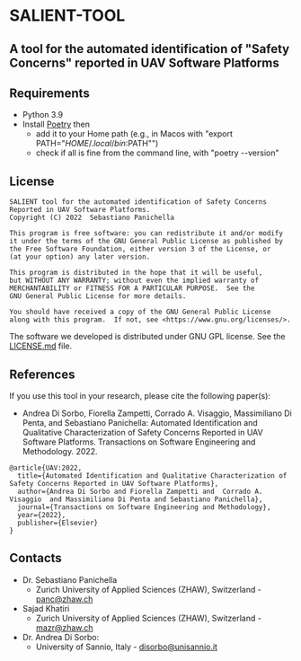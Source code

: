 # SALIENT-TOOL


## A tool for the automated identification of "Safety Concerns" reported in UAV Software Platforms

## Requirements
- Python 3.9
- Install [Poetry](https://python-poetry.org/) then
  -  add it to your Home path (e.g., in Macos with "export PATH="$HOME/.local/bin:$PATH"")
  -  check if all is fine from the command line, with  "poetry --version"

## License
```{code-block} text
SALIENT tool for the automated identification of Safety Concerns Reported in UAV Software Platforms.
Copyright (C) 2022  Sebastiano Panichella

This program is free software: you can redistribute it and/or modify
it under the terms of the GNU General Public License as published by
the Free Software Foundation, either version 3 of the License, or
(at your option) any later version.

This program is distributed in the hope that it will be useful,
but WITHOUT ANY WARRANTY; without even the implied warranty of
MERCHANTABILITY or FITNESS FOR A PARTICULAR PURPOSE.  See the
GNU General Public License for more details.

You should have received a copy of the GNU General Public License
along with this program.  If not, see <https://www.gnu.org/licenses/>.
```

The software we developed is distributed under GNU GPL license. See the
[LICENSE.md](https://github.com/spanichella/SALIENT-TOOL/LICENSE.md) file.

## References
If you use this tool in your research, please cite the following paper(s):

* Andrea Di Sorbo, Fiorella Zampetti, Corrado A. Visaggio, Massimiliano Di Penta, and Sebastiano Panichella: Automated Identification and Qualitative Characterization of Safety Concerns Reported in UAV Software Platforms. Transactions on Software Engineering and Methodology. 2022.

```{code-block} bibtex
@article{UAV:2022,
  title={Automated Identification and Qualitative Characterization of Safety Concerns Reported in UAV Software Platforms},
  author={Andrea Di Sorbo and Fiorella Zampetti and  Corrado A. Visaggio  and Massimiliano Di Penta and Sebastiano Panichella},
  journal={Transactions on Software Engineering and Methodology},
  year={2022},
  publisher={Elsevier}
}
```

## Contacts
* Dr. Sebastiano Panichella
    * Zurich University of Applied Sciences (ZHAW), Switzerland - panc@zhaw.ch
* Sajad Khatiri
    * Zurich University of Applied Sciences (ZHAW), Switzerland - mazr@zhaw.ch
* Dr. Andrea Di Sorbo:
    * University of Sannio, Italy - disorbo@unisannio.it
